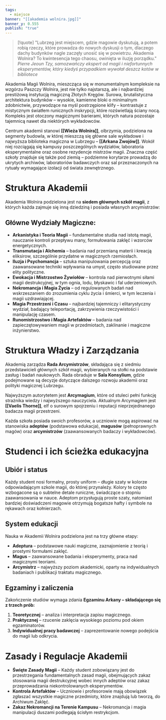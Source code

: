```yaml
---
tags:
  - miejsce
banner: "[[akademia wolnira.jpg]]"
banner_y: 0.555
publish: "true"
---
```

>[!quote]  "Lubrzeg jest miejscem, gdzie magowie dyskutują, a potem robią rzeczy, które prowadza do nowych dyskusji o tym, dlaczego dachy budynków nagle zaczęły unosić się w powietrzu. Akademia Wolnira? To kwintesencja tego chaosu, owinięta w iluzję porządku."
>*Pierre Jeoun Tzy, samozwańczy ekspert od magii i niefortunnych eksperymentów, który kiedyś przypadkiem wywołał deszcz kotów w bibliotece*

Akademia Magii Wolnira, mieszcząca się w monumentalnym kompleksie na wzgórzu Paszczy Wolnira, jest nie tylko najstarszą, ale i najbardziej prestiżową instytucją magiczną Złotych Kręgów. Surowa, brutalistyczna architektura budynków – wysokie, kamienne bloki o minimalnym zdobnictwie, przywodzące na myśl postrzępione klify – kontrastuje z mistycznym światłem runicznych inskrypcji, które rozświetlają ściany nocą. Kompleks jest otoczony magicznymi barierami, których natura pozostaje tajemnicą nawet dla niektórych wykładowców.

Centrum akademii stanowi **[[Wieża Wolnira]]**, olbrzymia, podzielona na segmenty budowla, w której mieszczą się główne sale wykładowe i najwyższa biblioteka magiczna w Lubrzegu – **[[Arkana Zwojów]]**. Wokół niej rozciągają się kampusy poszczególnych wydziałów, laboratoria eksperymentalne oraz osobne rezydencje mistrzów magii. Znaczna część szkoły znajduje się także pod ziemią – podziemne korytarze prowadzą do ukrytych archiwów, laboratoriów badawczych oraz sal przeznaczonych na rytuały wymagające izolacji od świata zewnętrznego.
# **Struktura Akademii**

Akademia Wolnira podzielona jest na **siedem głównych szkół magii**, z których każda zajmuje się inną dziedziną i posiada własnych arcymistrzów:
## **Główne Wydziały Magiczne:**
- **Arkanistyka i Teoria Magii** – fundamentalne studia nad istotą magii, nauczanie kontroli przepływu many, formułowania zaklęć i wzorców energetycznych.
- **Transmutacja i Alchemia** – badania nad przemianą materii i kreacją eliksirow, szczególnie przydatne w magicznych rzemiosłach. 
- **Iluzja i Psychomancja** – sztuka manipulowania percepcją oraz zaawansowane techniki wpływania na umysł, często studiowane przez elity polityczne.
- **Ewokacja i Mistrzostwo Żywiołów** – kontrola nad pierwotnymi siłami magii destrukcyjnej, w tym ognia, lodu, błyskawic i fal uderzeniowych.
- **Nekromancja i Magia Życia** – od regulowanych badań nad wskrzeszaniem do zrozumienia cyklu życia i śmierci, w tym leczenia i magii uzdrawiającej.
- **Magia Przestrzeni i Czasu** – najbardziej tajemniczy i elitarystyczny wydział, badający teleportację, zakrzywienia rzeczywistości i manipulację czasem.
- **Runomistrzostwo i Magia Artefaktów** – badania nad zapieczętowywaniem magii w przedmiotach, zaklinanie i magiczne inżynierstwo.
# **Struktura Władzy i Zarządzania**

Akademią zarządza **Rada Arcymistrzów**, składająca się z siedmiu przedstawicieli głównych szkół magii, wybieranych na stołki na podstawie zasług i badań naukowych. Rada obraduje w **Sala Konsylium**, gdzie podejmowane są decyzje dotyczące dalszego rozwoju akademii oraz polityki magicznej Lubrzegu.

Najwyższym autorytetem jest **Arcymagium**, które od stuleci pełni funkcję strażnika wiedzy i najwyższego nauczyciela. Aktualnym Arcymagiem jest **[[Vaelis Thorne]]**, elf o surowym spojrzeniu i reputacji nieprzejednanego badacza magii przestrzeni.

Każda szkoła posiada swoich profesorów, a uczniowie mogą aspirować na stanowiska **adeptów** (podstawowa edukacja), **magusów** (pełnoprawnych magów) oraz **arcymistrzów** (zaawansowanych badaczy i wykładowców).
# **Studenci i ich ścieżka edukacyjna**
## **Ubiór i status**
Każdy student nosi formalny, prosty uniform – długie szaty w kolorze odpowiadającym szkole magii, do której przynależy. Kolory te często wzbogacone są o subtelne detale runiczne, świadczące o stopniu zaawansowania w nauce. Adeptom przysługują proste szaty, natomiast bardziej doświadczeni magowie otrzymują bogatsze hafty i symbole na rękawach oraz kołnierzach.
## **System edukacji**
Nauka w Akademii Wolnira podzielona jest na trzy główne etapy:
- **Adeptura** – podstawowe nauki magiczne, zaznajomienie z teorią i prostymi formułami zaklęć.
- **Magus** – zaawansowane badania i eksperymenty, praca nad magicznymi teoriami.
- **Arcymistrz** – najwyższy poziom akademicki, oparty na indywidualnych badaniach i publikacji traktatu magicznego.
## **Egzaminy i zaliczenia**
Zakończenie studiów wymaga zdania **Egzaminu Arkany – składającego się z trzech prób:**
1. **Teoretycznej** – analiza i interpretacja zapisu magicznego.
2. **Praktycznej** – rzucenie zaklęcia wysokiego poziomu pod okiem egzaminatorów.
3. **Indywidualnej pracy badawczej** – zaprezentowanie nowego podejścia do magii lub odkrycia.
# **Zasady i Regulacje Akademii**
- **Święte Zasady Magii** – Każdy student zobowiązany jest do przestrzegania fundamentalnych zasad magii, obejmujących zakaz stosowania magii destrukcyjnej wobec innych adeptów oraz zakaz przeprowadzania niekontrolowanych eksperymentów.
- **Kontrola Artefaktów** – Uczniowie i profesorowie mają obowiązek zgłaszać wszystkie magiczne przedmioty, które znajdują lub tworzą, do Archiwum Zaklęć.
- **Zakaz Nekromancji na Terenie Kampusu** – Nekromancja i magia manipulacji duszami podlegają ścisłym restrykcjom.

